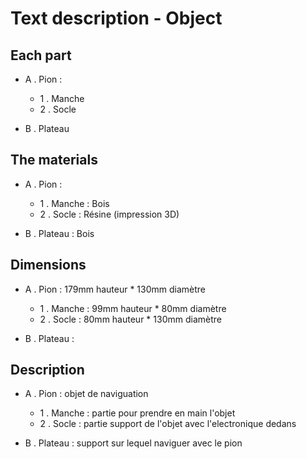 # Text description - Object

## Each part

- A . Pion :
    - 1 . Manche
    - 2 . Socle

- B . Plateau 

## The materials

- A . Pion :
    - 1 . Manche : Bois
    - 2 . Socle : Résine (impression 3D)

- B . Plateau : Bois

## Dimensions

- A . Pion : 179mm hauteur * 130mm diamètre
    - 1 . Manche : 99mm hauteur * 80mm diamètre
    - 2 . Socle : 80mm hauteur * 130mm diamètre

- B . Plateau : 

## Description

- A . Pion : objet de naviguation
    - 1 . Manche : partie pour prendre en main l'objet
    - 2 . Socle : partie support de l'objet avec l'electronique dedans

- B . Plateau : support sur lequel naviguer avec le pion
